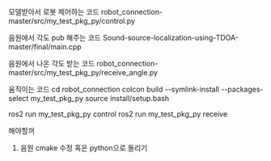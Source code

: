모델받아서 로봇 제어하는 코드 
robot_connection-master/src/my_test_pkg_py/control.py

음원에서 각도 pub 해주는 코드
Sound-source-localization-using-TDOA-master/final/main.cpp

음원에서 나온 각도 받는 코드
robot_connection-master/src/my_test_pkg_py/receive_angle.py

움직이는 코드
cd robot_connection 
colcon build --symlink-install --packages-select my_test_pkg_py
source install/setup.bash

ros2 run my_test_pkg_py control
ros2 run my_test_pkg_py receive


해야할꺼 
1. 음원 cmake 수정 혹은 python으로 돌리기
